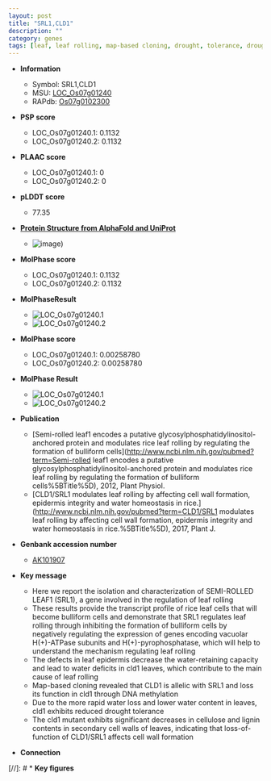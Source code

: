 ```yaml
---
layout: post
title: "SRL1,CLD1"
description: ""
category: genes
tags: [leaf, leaf rolling, map-based cloning, drought, tolerance, drought tolerance, cellulose, cell wall, lignin, water loss, epidermis]
---
```


* **Information**  
    + Symbol: SRL1,CLD1  
    + MSU: [LOC_Os07g01240](http://rice.plantbiology.msu.edu/cgi-bin/ORF_infopage.cgi?orf=LOC_Os07g01240)  
    + RAPdb: [Os07g0102300](http://rapdb.dna.affrc.go.jp/viewer/gbrowse_details/irgsp1?name=Os07g0102300)  

* **PSP score**  
    + LOC_Os07g01240.1: 0.1132 
    + LOC_Os07g01240.2: 0.1132 

* **PLAAC score**  
    + LOC_Os07g01240.1: 0 
    + LOC_Os07g01240.2: 0 

* **pLDDT score**
    + 77.35

* **[Protein Structure from AlphaFold and UniProt](https://www.uniprot.org/uniprotkb/Q0D977/entry#structure)**
    + ![image](https://ricepsp.github.io/images/Q0/AF-Q0D977-F1.png))

* **MolPhase score**
    + LOC_Os07g01240.1: 0.1132
    + LOC_Os07g01240.2: 0.1132

* **MolPhaseResult**
    + ![LOC_Os07g01240.1](https://ricepsp.github.io/pictures/LOC_Os07g/LOC_Os07g01240.1.png)
    + ![LOC_Os07g01240.2](https://ricepsp.github.io/pictures/LOC_Os07g/LOC_Os07g01240.2.png)

* **MolPhase score**
    + LOC_Os07g01240.1: 0.00258780
    + LOC_Os07g01240.2: 0.00258780

* **MolPhase Result**
    + ![LOC_Os07g01240.1](https://304243504.github.io/Pictures/LOC_Os07g/LOC_Os07g01240.1.png)
    + ![LOC_Os07g01240.2](https://304243504.github.io/Pictures/LOC_Os07g/LOC_Os07g01240.2.png)

* **Publication**  
    + [Semi-rolled leaf1 encodes a putative glycosylphosphatidylinositol-anchored protein and modulates rice leaf rolling by regulating the formation of bulliform cells](http://www.ncbi.nlm.nih.gov/pubmed?term=Semi-rolled leaf1 encodes a putative glycosylphosphatidylinositol-anchored protein and modulates rice leaf rolling by regulating the formation of bulliform cells%5BTitle%5D), 2012, Plant Physiol.
    + [CLD1/SRL1 modulates leaf rolling by affecting cell wall formation, epidermis integrity and water homeostasis in rice.](http://www.ncbi.nlm.nih.gov/pubmed?term=CLD1/SRL1 modulates leaf rolling by affecting cell wall formation, epidermis integrity and water homeostasis in rice.%5BTitle%5D), 2017, Plant J.

* **Genbank accession number**  
    + [AK101907](http://www.ncbi.nlm.nih.gov/nuccore/AK101907)

* **Key message**  
    + Here we report the isolation and characterization of SEMI-ROLLED LEAF1 (SRL1), a gene involved in the regulation of leaf rolling
    + These results provide the transcript profile of rice leaf cells that will become bulliform cells and demonstrate that SRL1 regulates leaf rolling through inhibiting the formation of bulliform cells by negatively regulating the expression of genes encoding vacuolar H(+)-ATPase subunits and H(+)-pyrophosphatase, which will help to understand the mechanism regulating leaf rolling
    + The defects in leaf epidermis decrease the water-retaining capacity and lead to water deficits in cld1 leaves, which contribute to the main cause of leaf rolling
    + Map-based cloning revealed that CLD1 is allelic with SRL1 and loss its function in cld1 through DNA methylation
    + Due to the more rapid water loss and lower water content in leaves, cld1 exhibits reduced drought tolerance
    + The cld1 mutant exhibits significant decreases in cellulose and lignin contents in secondary cell walls of leaves, indicating that loss-of-function of CLD1/SRL1 affects cell wall formation

* **Connection**  

[//]: # * **Key figures**  


